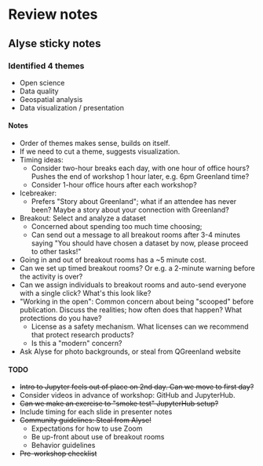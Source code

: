 # Review notes

## Alyse sticky notes

### Identified 4 themes

* Open science
* Data quality
* Geospatial analysis
* Data visualization / presentation

#### Notes

* Order of themes makes sense, builds on itself.
* If we need to cut a theme, suggests visualization.
* Timing ideas:
    * Consider two-hour breaks each day, with one hour of office hours? Pushes the end
      of workshop 1 hour later, e.g. 6pm Greenland time?
    * Consider 1-hour office hours after each workshop?
* Icebreaker:
    * Prefers "Story about Greenland"; what if an attendee has never been? Maybe a story
      about your connection with Greenland?
* Breakout: Select and analyze a dataset
    * Concerned about spending too much time choosing;
    * Can send out a message to all breakout rooms after 3-4 minutes saying "You should
      have chosen a dataset by now, please proceed to other tasks!"
* Going in and out of breakout rooms has a ~5 minute cost.
* Can we set up timed breakout rooms? Or e.g. a 2-minute warning before the activity is
  over?
* Can we assign individuals to breakout rooms and auto-send everyone with a single
  click? What's this look like?
* "Working in the open": Common concern about being "scooped" before publication.
  Discuss the realities; how often does that happen? What protections do you have?
    * License as a safety mechanism. What licenses can we recommend that protect
      research products?
    * Is this a "modern" concern?
* Ask Alyse for photo backgrounds, or steal from QGreenland website


#### TODO

* ~~Intro to Jupyter feels out of place on 2nd day. Can we move to first day?~~
* Consider videos in advance of workshop: GitHub and JupyterHub.
* ~~Can we make an exercise to "smoke test" JupyterHub setup?~~
* Include timing for each slide in presenter notes
* ~~Community guidelines: Steal from Alyse!~~
    * Expectations for how to use Zoom
    * Be up-front about use of breakout rooms
    * Behavior guidelines
* ~~Pre-workshop checklist~~
